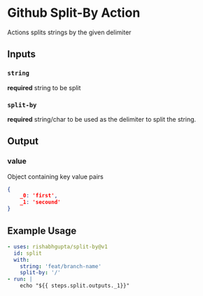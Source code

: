 # Github Split-By Action

Actions splits strings by the given delimiter

## Inputs
### `string`
**required** string to be split
### `split-by`
**required** string/char to be used as the delimiter to split the string.

## Output
### value 
Object containing key value pairs
```json
{
    _0: 'first',
    _1: 'secound'
}
```

## Example Usage

```yml
- uses: rishabhgupta/split-by@v1
  id: split
  with:
    string: 'feat/branch-name'
    split-by: '/'
- run: | 
    echo "${{ steps.split.outputs._1}}"
  ```